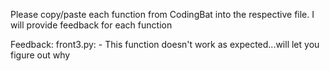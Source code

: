 Please copy/paste each function from CodingBat into the respective file. I will
provide feedback for each function

Feedback:
front3.py: 
    - This function doesn't work as expected...will let you figure out why
